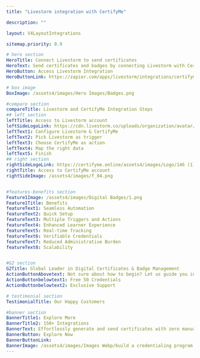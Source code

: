 ```yaml
---
title: "Livestorm integration with CertifyMe"

description: ""

layout: V4LayoutIntegrations

sitemap.priority: 0.9

# hero section
HeroTitle: Connect Livestorm to send certificates
HeroText: Send certificates and badges by connecting Livestorm with CertifyMe. Easy to automate creating verifiable certificates and badges for your learning programs.
HeroButton: Access Livestorm Integration
HeroButtonLink: https://zapier.com/apps/livestorm/integrations/certifyme

# box image
BoxImage: /assets4/images/Hero Images/Badges.png

#compare section
compareTitle: Livestorm and CertifyMe Integration Steps
## left section
leftTitle: Access to Livestorm account
leftSideLogoLink: https://cdn.livestorm.co/uploads/organization/avatar/61ec6e9f-8953-49ce-bf8f-865172120592/a67e33ba-10e3-4c3a-9d96-b667d3237308.png?v=1678184380
leftText1: Configure Livestorm & CertifyMe
leftText2: Pick Livestorm as trigger
leftText3: Choose CertifyMe as action
leftText4: Map the right data
leftText5: Finish
## right section
rightSideLogoLink: https://certifyme.online/assets4/images/Logo/146 (1).png
rightTitle: Access to CertifyMe account
rightSideImage: /assets4/images/f_04.png


#features-benefits section
Feature1Image: /assets4/images/Digital Badges/1.png
Feature1Title: Benefits
featureText1: Seamless Automation
featureText2: Quick Setup
featureText3: Multiple Triggers and Actions 
featureText4: Enhanced Learner Experience
featureText5: Real-time Tracking
featureText6: Verifiable Credentials
featureText7: Reduced Administrative Burden
featureText8: Scalability


#G2 section
G2Title: Global Leader in Digital Certificates & Badge Management
ActionButtonAbovetext: Not sure about how to begin? Let us guide you in the right direction!
ActionButtonbelowtext1: Free 50 Credentials
ActionButtonbelowtext2: Exclusive Support

# testimonial section
TestimonialTitle: Our Happy Customers   

#banner section
BannerTitle1: Explore More
BannerTitle2: 150+ Integrations
BannerText: Effortlessly generate and send certificates with zero manual intervention using the most advanced digital credential management software of 2023.
BannerButton: Explore Now
BannerButtonLink: 
BannerImage: /assets4/images/Images Webp/build a credentialing program.webp
---
```


